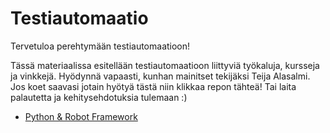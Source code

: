 # Testiautomaatio

Tervetuloa perehtymään testiautomaatioon!

Tässä materiaalissa esitellään testiautomaatioon liittyviä työkaluja, kursseja ja vinkkejä. Hyödynnä vapaasti, kunhan mainitset tekijäksi Teija Alasalmi. Jos koet saavasi jotain hyötyä tästä niin klikkaa repon tähteä! Tai laita palautetta ja kehitysehdotuksia tulemaan :)

- [Python & Robot Framework](python_robot.md)
